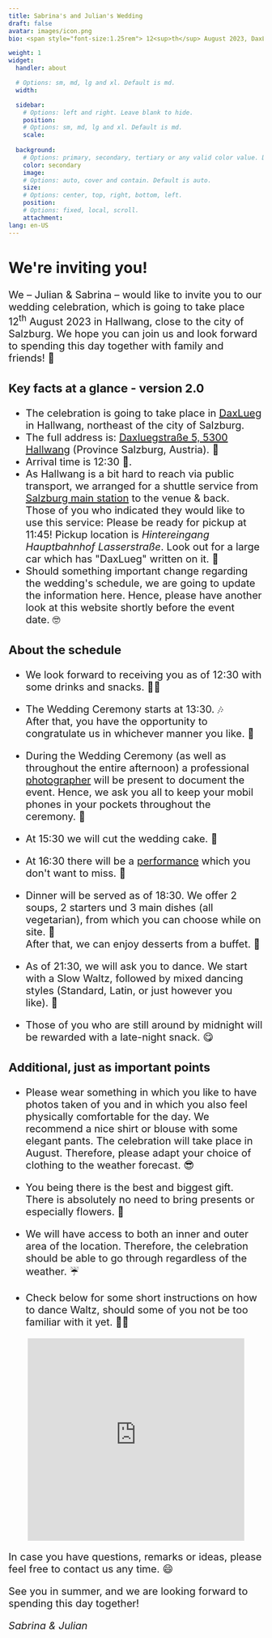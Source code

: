 ```yaml
---
title: Sabrina's and Julian's Wedding
draft: false
avatar: images/icon.png
bio: <span style="font-size:1.25rem"> 12<sup>th</sup> August 2023, DaxLueg.<br/>Daxluegstraße 5, 5300 Hallwang,<br/>Salzburg, Austria.</span>

weight: 1
widget:
  handler: about

  # Options: sm, md, lg and xl. Default is md.
  width:

  sidebar:
    # Options: left and right. Leave blank to hide.
    position:
    # Options: sm, md, lg and xl. Default is md.
    scale:
  
  background:
    # Options: primary, secondary, tertiary or any valid color value. Default is primary.
    color: secondary
    image:
    # Options: auto, cover and contain. Default is auto.
    size:
    # Options: center, top, right, bottom, left.
    position:
    # Options: fixed, local, scroll.
    attachment:
lang: en-US
---
```


<span style="font-size:1.25rem">

## We're inviting you!

We – Julian & Sabrina – would like to invite you to our wedding celebration, which is going to take place <nobr>12<sup>th</sup> August 2023</nobr> in Hallwang, close to the city of Salzburg.
We hope you can join us and look forward to spending this day together with family and <nobr>friends! 🎉</nobr>

### Key facts at a glance - version 2.0

- The celebration is going to take place in [DaxLueg](https://www.daxlueg.at/index.php/en/) in Hallwang, northeast of the city of Salzburg.
- The full address is: [Daxluegstraße 5, 5300 Hallwang](https://www.google.com/maps/place/Panoramagasthof+DaxLueg+-+Schuber+OG/@47.8273598,13.090556,17.29z/data=!4m16!1m7!3m6!1s0x47769a15886fc89b:0x3c8c93a5f2098a56!2sDaxluegstra%C3%9Fe+5,+5300+Esch,+%C3%96sterreich!3b1!8m2!3d47.8287309!4d13.09359!3m7!1s0x47769a3e20e0e0a1:0xc23dca54874db104!5m2!4m1!1i2!8m2!3d47.8286605!4d13.0936105?hl=de) (Province Salzburg, <nobr>Austria). 📍</nobr>
- Arrival time is <nobr>12:30 👋.</nobr>
- As Hallwang is a bit hard to reach via public transport, we arranged for a shuttle service from [Salzburg main station](https://www.google.com/maps/place/Salzburg/@47.8136411,13.0447562,17z/data=!4m6!3m5!1s0x47769078f3c7634f:0xfb02fe56aad5409c!8m2!3d47.8130704!4d13.0450707!16s%2Fm%2F0c00lw5?hl=en&entry=ttu) to the venue & back.<br/>
Those of you who indicated they would like to use this service: Please be ready for pickup at 11:45! Pickup location is *Hintereingang Hauptbahnhof Lasserstraße*. Look out for a large car which has "DaxLueg" written on <nobr>it. 🚕</nobr>
- Should something important change regarding the wedding's schedule, we are going to update the information here. Hence, please have another look at this website shortly before the event <nobr>date. 🤓</nobr> 

### About the schedule

- We look forward to receiving you as of 12:30 with some drinks and <nobr>snacks. 🥪🥂</nobr>

- The Wedding Ceremony starts at <nobr>13:30. 🎶</nobr><br>
After that, you have the opportunity to congratulate us in whichever manner you <nobr>like. 🤗</nobr>

- During the Wedding Ceremony (as well as throughout the entire afternoon) a professional [photographer](http://www.lukasreschreiter.at/) will be present to document the event. Hence, we ask you all to keep your mobil phones in your pockets throughout the <nobr>ceremony. 📵</nobr> 

- At 15:30 we will cut the wedding <nobr>cake. 🍰</nobr>

- At 16:30 there will be a [performance](https://www.youtube.com/@91joeylab/featured) which you don't want to <nobr>miss. 🤹 </nobr>

- Dinner will be served as of 18:30. We offer 2 soups, 2 starters und 3 main dishes (all vegetarian), from which you can choose while on <nobr>site. 🥗</nobr><br>
After that, we can enjoy desserts from a <nobr>buffet. 🍨</nobr>

- As of 21:30, we will ask you to dance. We start with a Slow Waltz, followed by mixed dancing styles (Standard, Latin, or just however you <nobr>like). 🕺</nobr>

- Those of you who are still around by midnight will be rewarded with a late-night <nobr>snack. 😋</nobr>

### Additional, just as important points

- Please wear something in which you like to have photos taken of you and in which you also feel physically comfortable for the day. We recommend a nice shirt or blouse with some elegant pants. The celebration will take place in August. Therefore, please adapt your choice of clothing to the weather <nobr>forecast. 😎</nobr>

- You being there is the best and biggest gift. There is absolutely no need to bring presents or especially <nobr>flowers. 🥰</nobr>
           
- We will have access to both an inner and outer area of the location. Therefore, the celebration should be able to go through regardless of the <nobr>weather. ☔️</nobr>
      
- Check below for some short instructions on how to dance Waltz, should some of you not be too familiar with it <nobr>yet. 💃🏼</nobr>

<p align="center"><iframe width="85%" height="400" src="https://www.youtube.com/embed/n8PIcO4_S5Q" title="YouTube video player" frameborder="0" allow="accelerometer; autoplay; clipboard-write; encrypted-media; gyroscope; picture-in-picture; web-share" allowfullscreen></iframe></p>

In case you have questions, remarks or ideas, please feel free to contact us any <nobr>time. 😄</nobr>

See you in summer, and we are looking forward to spending this day together!

*Sabrina & Julian*

</span>

